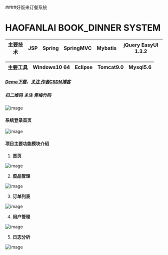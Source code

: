


####好饭来订餐系统 

# HAOFANLAI BOOK_DINNER SYSTEM

主要技术|JSP |Spring |SpringMVC |Mybatis |jQuery EasyUI 1.3.2 |
---|---|---|---|---|---

主要工具|Windows10 64 |Eclipse |Tomcat9.0 |Mysql5.6
---|---|---|---|---

##### [Demo下载](https://github.com/michaelwuyu/HaoFanLai_Dinner)、[关注 作者CSDN博客](https://blog.csdn.net/weixin_43258908)

##### 扫二维码 关注 青梅竹码
![image](https://github.com/michaelwuyu/Supply-Marketing-Management-System/blob/master/images/66.jpg)

#### 系统登录首页

![image](https://github.com/michaelwuyu/haofanlai_dinner/blob/master/images/2.jpg)

#### 项目主要功能模块介绍

1. **首页**

![image](https://github.com/michaelwuyu/haofanlai_dinner/blob/master/images/3.jpg)


2. **菜品管理**

![image](https://github.com/michaelwuyu/haofanlai_dinner/blob/master/images/4.jpg)

3. **订单列表**

![image](https://github.com/michaelwuyu/haofanlai_dinner/blob/master/images/10.jpg)

4. **用户管理**

![image](https://github.com/michaelwuyu/haofanlai_dinner/blob/master/images/5.jpg)

5. **日志分析**

![image](https://github.com/michaelwuyu/haofanlai_dinner/blob/master/images/7.jpg)
